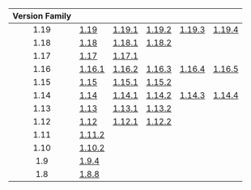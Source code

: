 | Version Family | | | | | |
|:---:|---|---|---|---|---|
| 1.19 | [1.19](https://github.com/BaldGang/spigot-build/releases/download/20230501/spigot-1.19.jar) | [1.19.1](https://github.com/BaldGang/spigot-build/releases/download/20230501/spigot-1.19.1.jar) | [1.19.2](https://github.com/BaldGang/spigot-build/releases/download/20230501/spigot-1.19.2.jar) | [1.19.3](https://github.com/BaldGang/spigot-build/releases/download/20230501/spigot-1.19.3.jar) | [1.19.4](https://github.com/BaldGang/spigot-build/releases/download/20230501/spigot-1.19.4.jar) |
| 1.18 | [1.18](https://github.com/BaldGang/spigot-build/releases/download/20230501/spigot-1.18.jar) | [1.18.1](https://github.com/BaldGang/spigot-build/releases/download/20230501/spigot-1.18.1.jar) | [1.18.2](https://github.com/BaldGang/spigot-build/releases/download/20230501/spigot-1.18.2.jar) | | |
| 1.17 | [1.17](https://github.com/BaldGang/spigot-build/releases/download/20230501/spigot-1.17.jar) | [1.17.1](https://github.com/BaldGang/spigot-build/releases/download/20230501/spigot-1.17.1.jar) | | | |
| 1.16 | [1.16.1](https://github.com/BaldGang/spigot-build/releases/download/20230501/spigot-1.16.1.jar) | [1.16.2](https://github.com/BaldGang/spigot-build/releases/download/20230501/spigot-1.16.2.jar) | [1.16.3](https://github.com/BaldGang/spigot-build/releases/download/20230501/spigot-1.16.3.jar) | [1.16.4](https://github.com/BaldGang/spigot-build/releases/download/20230501/spigot-1.16.4.jar) | [1.16.5](https://github.com/BaldGang/spigot-build/releases/download/20230501/spigot-1.16.5.jar) |
| 1.15 | [1.15](https://github.com/BaldGang/spigot-build/releases/download/20230501/spigot-1.15.jar) | [1.15.1](https://github.com/BaldGang/spigot-build/releases/download/20230501/spigot-1.15.1.jar) | [1.15.2](https://github.com/BaldGang/spigot-build/releases/download/20230501/spigot-1.15.2.jar) | | |
| 1.14 | [1.14](https://github.com/BaldGang/spigot-build/releases/download/20230501/spigot-1.14.jar) | [1.14.1](https://github.com/BaldGang/spigot-build/releases/download/20230501/spigot-1.14.1.jar) | [1.14.2](https://github.com/BaldGang/spigot-build/releases/download/20230501/spigot-1.14.2.jar) | [1.14.3](https://github.com/BaldGang/spigot-build/releases/download/20230501/spigot-1.14.3.jar) | [1.14.4](https://github.com/BaldGang/spigot-build/releases/download/20230501/spigot-1.14.4.jar) |
| 1.13 | [1.13](https://github.com/BaldGang/spigot-build/releases/download/20230501/spigot-1.13.jar) | [1.13.1](https://github.com/BaldGang/spigot-build/releases/download/20230501/spigot-1.13.1.jar) | [1.13.2](https://github.com/BaldGang/spigot-build/releases/download/20230501/spigot-1.13.2.jar) | | |
| 1.12 | [1.12](https://github.com/BaldGang/spigot-build/releases/download/20230501/spigot-1.12.jar) | [1.12.1](https://github.com/BaldGang/spigot-build/releases/download/20230501/spigot-1.12.1.jar) | [1.12.2](https://github.com/BaldGang/spigot-build/releases/download/20230501/spigot-1.12.2.jar) | | |
| 1.11 | [1.11.2](https://github.com/BaldGang/spigot-build/releases/download/20230501/spigot-1.11.2.jar) | | | | |
| 1.10 | [1.10.2](https://github.com/BaldGang/spigot-build/releases/download/20230501/spigot-1.10.2.jar) | | | | |
| 1.9 | [1.9.4](https://github.com/BaldGang/spigot-build/releases/download/20230501/spigot-1.9.4.jar) | | | | |
| 1.8 | [1.8.8](https://github.com/BaldGang/spigot-build/releases/download/20230501/spigot-1.8.8.jar) | | | | |
